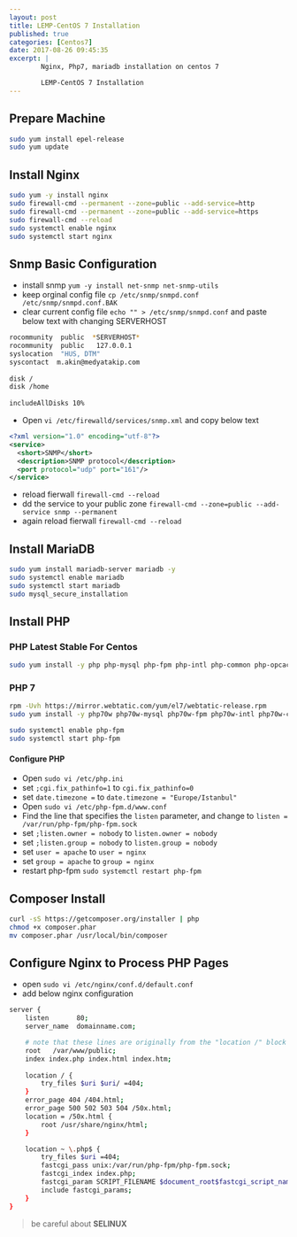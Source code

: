 ```yaml
---		
layout: post		
title: LEMP-CentOS 7 Installation		
published: true
categories: [Centos7]		
date: 2017-08-26 09:45:35
excerpt: | 
        Nginx, Php7, mariadb installation on centos 7

        LEMP-CentOS 7 Installation
---		
```

 
## Prepare Machine
 
```sh
sudo yum install epel-release
sudo yum update
```
 
## Install Nginx
 
```sh
sudo yum -y install nginx
sudo firewall-cmd --permanent --zone=public --add-service=http 
sudo firewall-cmd --permanent --zone=public --add-service=https
sudo firewall-cmd --reload
sudo systemctl enable nginx
sudo systemctl start nginx
```
 
## Snmp Basic Configuration 
- install snmp `yum -y install net-snmp net-snmp-utils`
- keep orginal config file `cp /etc/snmp/snmpd.conf /etc/snmp/snmpd.conf.BAK`
- clear current config file `echo "" > /etc/snmp/snmpd.conf` and paste below text with changing SERVERHOST

```sh
rocommunity  public  *SERVERHOST*
rocommunity  public   127.0.0.1
syslocation  "HUS, DTM"
syscontact  m.akin@medyatakip.com
 
disk /
disk /home
 
includeAllDisks 10%
```
 
- Open `vi /etc/firewalld/services/snmp.xml` and copy below text

```xml
<?xml version="1.0" encoding="utf-8"?>
<service>
  <short>SNMP</short>
  <description>SNMP protocol</description>
  <port protocol="udp" port="161"/>
</service>
```


- reload fierwall  `firewall-cmd --reload`
- dd the service to your public zone `firewall-cmd --zone=public --add-service snmp --permanent`
- again reload fierwall `firewall-cmd --reload`
 
 
 
## Install MariaDB

```sh
sudo yum install mariadb-server mariadb -y
sudo systemctl enable mariadb
sudo systemctl start mariadb
sudo mysql_secure_installation
```
 
## Install PHP
### PHP Latest Stable For Centos

```sh
sudo yum install -y php php-mysql php-fpm php-intl php-common php-opcache php-dom php-mcrypt
```

### PHP 7 

```sh
rpm -Uvh https://mirror.webtatic.com/yum/el7/webtatic-release.rpm
sudo yum install -y php70w php70w-mysql php70w-fpm php70w-intl php70w-common php70w-opcache php70w-dom php70w-mcrypt
```
 
```sh
sudo systemctl enable php-fpm
sudo systemctl start php-fpm
```
 
#### Configure PHP
- Open `sudo vi /etc/php.ini`
- set `;cgi.fix_pathinfo=1` to `cgi.fix_pathinfo=0`
- set `date.timezone =` to `date.timezone = "Europe/Istanbul"`
- Open `sudo vi /etc/php-fpm.d/www.conf`
- Find the line that specifies the `listen` parameter, and change to `listen = /var/run/php-fpm/php-fpm.sock`
- set `;listen.owner = nobody` to `listen.owner = nobody`
- set `;listen.group = nobody` to `listen.group = nobody`
- set `user = apache` to `user = nginx`
- set `group = apache` to `group = nginx`
- restart php-fpm `sudo systemctl restart php-fpm`
 
## Composer Install
 
```sh
curl -sS https://getcomposer.org/installer | php
chmod +x composer.phar
mv composer.phar /usr/local/bin/composer
```
 
## Configure Nginx to Process PHP Pages 
- open `sudo vi /etc/nginx/conf.d/default.conf`
- add below nginx configuration
 
```sh
server {
    listen       80;
    server_name  domainname.com;

    # note that these lines are originally from the "location /" block
    root   /var/www/public;
    index index.php index.html index.htm;
 
    location / {
        try_files $uri $uri/ =404;
    }
    error_page 404 /404.html;
    error_page 500 502 503 504 /50x.html;
    location = /50x.html {
        root /usr/share/nginx/html;
    }

    location ~ \.php$ {
        try_files $uri =404;
        fastcgi_pass unix:/var/run/php-fpm/php-fpm.sock;
        fastcgi_index index.php;
        fastcgi_param SCRIPT_FILENAME $document_root$fastcgi_script_name;
        include fastcgi_params;
    }
}
```
 
> be careful about **SELINUX**
